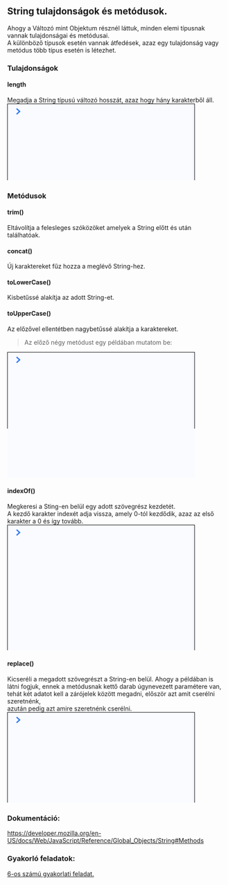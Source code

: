 ## String tulajdonságok és metódusok.  
Ahogy a Változó mint Objektum résznél láttuk, minden elemi típusnak vannak tulajdonságai és metódusai.  
A különböző típusok esetén vannak átfedések, azaz egy tulajdonság vagy metódus több típus esetén is létezhet.  
  
### Tulajdonságok  
#### length  
Megadja a String típusú változó hosszát, azaz hogy hány karakterből áll.  
![String length tulajdonság](/docs/basic/week1/image/variable_types_string_property_length.gif)
  
### Metódusok  
#### trim()  
Eltávolítja a felesleges szóközöket amelyek a String előtt és után találhatóak.  

#### concat()
Új karaktereket fűz hozza a meglévő String-hez.  

#### toLowerCase()
Kisbetűssé alakítja az adott String-et.  

#### toUpperCase()
Az előzővel ellentétben nagybetűssé alakítja a karaktereket.  
> Az előző négy metódust egy példában mutatom be:  
  
![String metódusok 1](/docs/basic/week1/image/variable_types_string_methods_tolower_toupper.gif)

#### indexOf()
Megkeresi a Sting-en belül egy adott szövegrész kezdetét.  
A kezdő karakter indexét adja vissza, amely 0-tól kezdődik, azaz az első karakter a 0 és így tovább.  
![String metódusok 1](/docs/basic/week1/image/variable_types_string_methods_indexof.gif)

#### replace()
Kicseréli a megadott szövegrészt a String-en belül. 
Ahogy a példában is látni fogjuk, ennek a metódusnak kettő darab úgynevezett paramétere van,  
tehát két adatot kell a zárójelek között megadni, először azt amit cserélni szeretnénk,  
azután pedig azt amire szeretnénk cserélni.  
![String metódusok 1](/docs/basic/week1/image/variable_types_string_methods_replace.gif)  
  
### Dokumentáció:  
https://developer.mozilla.org/en-US/docs/Web/JavaScript/Reference/Global_Objects/String#Methods  
  
### Gyakorló feladatok:  
<a href="http://cherryapps.hu/yellow-road" target="_blank">6-os számú gyakorlati feladat.</a>
